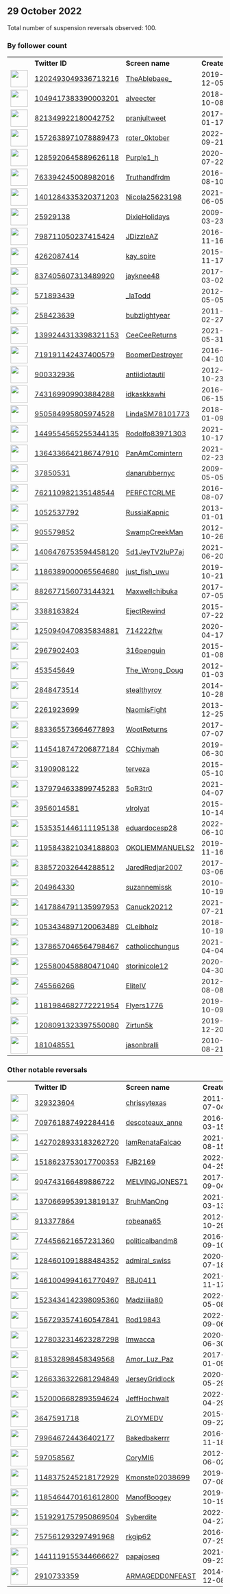 
## 29 October 2022
Total number of suspension reversals observed: 100.

### By follower count
<table><tr><th></th><th align="left">Twitter ID</th><th align="left">Screen name</th>
<th align="left">Created</th><th align="left">Status</th><th align="left">Suspended</th><th align="left">Followers</th>
<tr><td><a href="https://pbs.twimg.com/profile_images/1597483839248539655/UrweAO4l_normal.jpg"><img src="https://pbs.twimg.com/profile_images/1597483839248539655/UrweAO4l_normal.jpg" width="40px" height="40px" align="center"/></a></td><td><a href="https://twitter.com/intent/user?user_id=1202493049336713216">1202493049336713216</a></td><td><a href="https://twitter.com/TheAblebaee_">TheAblebaee_</a></td><td>2019-12-05</td><td align="center"></td><td></td><td>74332</td></tr>
<tr><td><a href="https://pbs.twimg.com/profile_images/1344392178353672193/CmaxFyoC_normal.jpg"><img src="https://pbs.twimg.com/profile_images/1344392178353672193/CmaxFyoC_normal.jpg" width="40px" height="40px" align="center"/></a></td><td><a href="https://twitter.com/intent/user?user_id=1049417383390003201">1049417383390003201</a></td><td><a href="https://twitter.com/alveecter">alveecter</a></td><td>2018-10-08</td><td align="center"></td><td></td><td>9295</td></tr>
<tr><td><a href="https://pbs.twimg.com/profile_images/1588391160271470592/_N-GsOY9_normal.jpg"><img src="https://pbs.twimg.com/profile_images/1588391160271470592/_N-GsOY9_normal.jpg" width="40px" height="40px" align="center"/></a></td><td><a href="https://twitter.com/intent/user?user_id=821349922180042752">821349922180042752</a></td><td><a href="https://twitter.com/pranjultweet">pranjultweet</a></td><td>2017-01-17</td><td align="center"></td><td></td><td>7105</td></tr>
<tr><td><a href="https://pbs.twimg.com/profile_images/1628886545506729987/qobERLu1_normal.jpg"><img src="https://pbs.twimg.com/profile_images/1628886545506729987/qobERLu1_normal.jpg" width="40px" height="40px" align="center"/></a></td><td><a href="https://twitter.com/intent/user?user_id=1572638971078889473">1572638971078889473</a></td><td><a href="https://twitter.com/roter_0ktober">roter_0ktober</a></td><td>2022-09-21</td><td align="center"></td><td>2022-09-24</td><td>6865</td></tr>
<tr><td><a href="https://pbs.twimg.com/profile_images/1357959660788187138/ru3Y9sml_normal.jpg"><img src="https://pbs.twimg.com/profile_images/1357959660788187138/ru3Y9sml_normal.jpg" width="40px" height="40px" align="center"/></a></td><td><a href="https://twitter.com/intent/user?user_id=1285920645889626118">1285920645889626118</a></td><td><a href="https://twitter.com/Purple1_h">Purple1_h</a></td><td>2020-07-22</td><td align="center"></td><td></td><td>6137</td></tr>
<tr><td><a href="https://pbs.twimg.com/profile_images/1045820677767540736/KxTwuVOK_normal.jpg"><img src="https://pbs.twimg.com/profile_images/1045820677767540736/KxTwuVOK_normal.jpg" width="40px" height="40px" align="center"/></a></td><td><a href="https://twitter.com/intent/user?user_id=763394245008982016">763394245008982016</a></td><td><a href="https://twitter.com/Truthandfrdm">Truthandfrdm</a></td><td>2016-08-10</td><td align="center"></td><td></td><td>4918</td></tr>
<tr><td><a href="https://pbs.twimg.com/profile_images/1579783324515667969/-TfqmiUt_normal.jpg"><img src="https://pbs.twimg.com/profile_images/1579783324515667969/-TfqmiUt_normal.jpg" width="40px" height="40px" align="center"/></a></td><td><a href="https://twitter.com/intent/user?user_id=1401284335320371203">1401284335320371203</a></td><td><a href="https://twitter.com/Nicola25623198">Nicola25623198</a></td><td>2021-06-05</td><td align="center">🚫</td><td>2022-09-20</td><td>3491</td></tr>
<tr><td><a href="https://pbs.twimg.com/profile_images/623221350/bonnieblue_normal.jpeg"><img src="https://pbs.twimg.com/profile_images/623221350/bonnieblue_normal.jpeg" width="40px" height="40px" align="center"/></a></td><td><a href="https://twitter.com/intent/user?user_id=25929138">25929138</a></td><td><a href="https://twitter.com/DixieHolidays">DixieHolidays</a></td><td>2009-03-23</td><td align="center"></td><td></td><td>2966</td></tr>
<tr><td><a href="https://pbs.twimg.com/profile_images/1272998816786997248/A4M7WTHd_normal.jpg"><img src="https://pbs.twimg.com/profile_images/1272998816786997248/A4M7WTHd_normal.jpg" width="40px" height="40px" align="center"/></a></td><td><a href="https://twitter.com/intent/user?user_id=798711050237415424">798711050237415424</a></td><td><a href="https://twitter.com/JDizzleAZ">JDizzleAZ</a></td><td>2016-11-16</td><td align="center"></td><td></td><td>2866</td></tr>
<tr><td><a href="https://pbs.twimg.com/profile_images/1637829744795238403/ENPT9-nh_normal.jpg"><img src="https://pbs.twimg.com/profile_images/1637829744795238403/ENPT9-nh_normal.jpg" width="40px" height="40px" align="center"/></a></td><td><a href="https://twitter.com/intent/user?user_id=4262087414">4262087414</a></td><td><a href="https://twitter.com/kay_spire">kay_spire</a></td><td>2015-11-17</td><td align="center"></td><td></td><td>2824</td></tr>
<tr><td><a href="https://pbs.twimg.com/profile_images/1586328862501347334/9uldMnbf_normal.jpg"><img src="https://pbs.twimg.com/profile_images/1586328862501347334/9uldMnbf_normal.jpg" width="40px" height="40px" align="center"/></a></td><td><a href="https://twitter.com/intent/user?user_id=837405607313489920">837405607313489920</a></td><td><a href="https://twitter.com/jayknee48">jayknee48</a></td><td>2017-03-02</td><td align="center">🚫</td><td></td><td>2789</td></tr>
<tr><td><a href="https://pbs.twimg.com/profile_images/1548735908265992194/3PtGHpoi_normal.jpg"><img src="https://pbs.twimg.com/profile_images/1548735908265992194/3PtGHpoi_normal.jpg" width="40px" height="40px" align="center"/></a></td><td><a href="https://twitter.com/intent/user?user_id=571893439">571893439</a></td><td><a href="https://twitter.com/_laTodd">_laTodd</a></td><td>2012-05-05</td><td align="center"></td><td></td><td>2623</td></tr>
<tr><td><a href="https://pbs.twimg.com/profile_images/1590610184304439296/0UBX04OF_normal.jpg"><img src="https://pbs.twimg.com/profile_images/1590610184304439296/0UBX04OF_normal.jpg" width="40px" height="40px" align="center"/></a></td><td><a href="https://twitter.com/intent/user?user_id=258423639">258423639</a></td><td><a href="https://twitter.com/bubzlightyear">bubzlightyear</a></td><td>2011-02-27</td><td align="center"></td><td></td><td>2191</td></tr>
<tr><td><a href="https://pbs.twimg.com/profile_images/1637181768582279168/11IPTMBM_normal.jpg"><img src="https://pbs.twimg.com/profile_images/1637181768582279168/11IPTMBM_normal.jpg" width="40px" height="40px" align="center"/></a></td><td><a href="https://twitter.com/intent/user?user_id=1399244313398321153">1399244313398321153</a></td><td><a href="https://twitter.com/CeeCeeReturns">CeeCeeReturns</a></td><td>2021-05-31</td><td align="center">🚫</td><td></td><td>2175</td></tr>
<tr><td><a href="https://pbs.twimg.com/profile_images/1607953086508662786/AAhagq2v_normal.jpg"><img src="https://pbs.twimg.com/profile_images/1607953086508662786/AAhagq2v_normal.jpg" width="40px" height="40px" align="center"/></a></td><td><a href="https://twitter.com/intent/user?user_id=719191142437400579">719191142437400579</a></td><td><a href="https://twitter.com/BoomerDestroyer">BoomerDestroyer</a></td><td>2016-04-10</td><td align="center">🔒</td><td></td><td>2168</td></tr>
<tr><td><a href="https://pbs.twimg.com/profile_images/1433888153803399171/sEbsBPrK_normal.jpg"><img src="https://pbs.twimg.com/profile_images/1433888153803399171/sEbsBPrK_normal.jpg" width="40px" height="40px" align="center"/></a></td><td><a href="https://twitter.com/intent/user?user_id=900332936">900332936</a></td><td><a href="https://twitter.com/antiidiotautil">antiidiotautil</a></td><td>2012-10-23</td><td align="center"></td><td>2022-09-10</td><td>2044</td></tr>
<tr><td><a href="https://pbs.twimg.com/profile_images/1646029412268392448/jLNEhgoy_normal.jpg"><img src="https://pbs.twimg.com/profile_images/1646029412268392448/jLNEhgoy_normal.jpg" width="40px" height="40px" align="center"/></a></td><td><a href="https://twitter.com/intent/user?user_id=743169909903884288">743169909903884288</a></td><td><a href="https://twitter.com/idkaskkawhi">idkaskkawhi</a></td><td>2016-06-15</td><td align="center"></td><td></td><td>1983</td></tr>
<tr><td><a href="https://pbs.twimg.com/profile_images/1588763674373914624/ECXPDswI_normal.jpg"><img src="https://pbs.twimg.com/profile_images/1588763674373914624/ECXPDswI_normal.jpg" width="40px" height="40px" align="center"/></a></td><td><a href="https://twitter.com/intent/user?user_id=950584995805974528">950584995805974528</a></td><td><a href="https://twitter.com/LindaSM78101773">LindaSM78101773</a></td><td>2018-01-09</td><td align="center">🚫</td><td></td><td>1935</td></tr>
<tr><td><a href="https://pbs.twimg.com/profile_images/1597910141554286592/cRSOQGZy_normal.jpg"><img src="https://pbs.twimg.com/profile_images/1597910141554286592/cRSOQGZy_normal.jpg" width="40px" height="40px" align="center"/></a></td><td><a href="https://twitter.com/intent/user?user_id=1449554565255344135">1449554565255344135</a></td><td><a href="https://twitter.com/Rodolfo83971303">Rodolfo83971303</a></td><td>2021-10-17</td><td align="center"></td><td>2022-10-21</td><td>1863</td></tr>
<tr><td><a href="https://pbs.twimg.com/profile_images/1559787764824117248/E5a8XhxB_normal.jpg"><img src="https://pbs.twimg.com/profile_images/1559787764824117248/E5a8XhxB_normal.jpg" width="40px" height="40px" align="center"/></a></td><td><a href="https://twitter.com/intent/user?user_id=1364336642186747910">1364336642186747910</a></td><td><a href="https://twitter.com/PanAmComintern">PanAmComintern</a></td><td>2021-02-23</td><td align="center"></td><td>2022-10-19</td><td>1844</td></tr>
<tr><td><a href="https://pbs.twimg.com/profile_images/1203026054786535426/ujBAASnD_normal.jpg"><img src="https://pbs.twimg.com/profile_images/1203026054786535426/ujBAASnD_normal.jpg" width="40px" height="40px" align="center"/></a></td><td><a href="https://twitter.com/intent/user?user_id=37850531">37850531</a></td><td><a href="https://twitter.com/danarubbernyc">danarubbernyc</a></td><td>2009-05-05</td><td align="center"></td><td></td><td>1633</td></tr>
<tr><td><a href="https://pbs.twimg.com/profile_images/1614738101129154564/Q81DXavA_normal.jpg"><img src="https://pbs.twimg.com/profile_images/1614738101129154564/Q81DXavA_normal.jpg" width="40px" height="40px" align="center"/></a></td><td><a href="https://twitter.com/intent/user?user_id=762110982135148544">762110982135148544</a></td><td><a href="https://twitter.com/PERFCTCRLME">PERFCTCRLME</a></td><td>2016-08-07</td><td align="center"></td><td></td><td>1574</td></tr>
<tr><td><a href="https://pbs.twimg.com/profile_images/513016380392607745/4MQbAYRl_normal.png"><img src="https://pbs.twimg.com/profile_images/513016380392607745/4MQbAYRl_normal.png" width="40px" height="40px" align="center"/></a></td><td><a href="https://twitter.com/intent/user?user_id=1052537792">1052537792</a></td><td><a href="https://twitter.com/RussiaKapnic">RussiaKapnic</a></td><td>2013-01-01</td><td align="center"></td><td></td><td>1477</td></tr>
<tr><td><a href="https://pbs.twimg.com/profile_images/1639699746452299776/zXK2tt_9_normal.jpg"><img src="https://pbs.twimg.com/profile_images/1639699746452299776/zXK2tt_9_normal.jpg" width="40px" height="40px" align="center"/></a></td><td><a href="https://twitter.com/intent/user?user_id=905579852">905579852</a></td><td><a href="https://twitter.com/SwampCreekMan">SwampCreekMan</a></td><td>2012-10-26</td><td align="center"></td><td></td><td>1418</td></tr>
<tr><td><a href="https://pbs.twimg.com/profile_images/1580538687074492421/EEYG7iIx_normal.jpg"><img src="https://pbs.twimg.com/profile_images/1580538687074492421/EEYG7iIx_normal.jpg" width="40px" height="40px" align="center"/></a></td><td><a href="https://twitter.com/intent/user?user_id=1406476753594458120">1406476753594458120</a></td><td><a href="https://twitter.com/5d1JeyTV2IuP7aj">5d1JeyTV2IuP7aj</a></td><td>2021-06-20</td><td align="center"></td><td>2022-10-24</td><td>1258</td></tr>
<tr><td><a href="https://pbs.twimg.com/profile_images/1603404727483498498/Wd5PXdmA_normal.jpg"><img src="https://pbs.twimg.com/profile_images/1603404727483498498/Wd5PXdmA_normal.jpg" width="40px" height="40px" align="center"/></a></td><td><a href="https://twitter.com/intent/user?user_id=1186389000065564680">1186389000065564680</a></td><td><a href="https://twitter.com/just_fish_uwu">just_fish_uwu</a></td><td>2019-10-21</td><td align="center">🚫</td><td>2022-05-16</td><td>1243</td></tr>
<tr><td><a href="https://pbs.twimg.com/profile_images/1589333705088196616/MfCcL21e_normal.jpg"><img src="https://pbs.twimg.com/profile_images/1589333705088196616/MfCcL21e_normal.jpg" width="40px" height="40px" align="center"/></a></td><td><a href="https://twitter.com/intent/user?user_id=882677156073144321">882677156073144321</a></td><td><a href="https://twitter.com/Maxwellchibuka">Maxwellchibuka</a></td><td>2017-07-05</td><td align="center"></td><td></td><td>1192</td></tr>
<tr><td><a href="https://pbs.twimg.com/profile_images/1608277774183063552/M5NbnbZk_normal.jpg"><img src="https://pbs.twimg.com/profile_images/1608277774183063552/M5NbnbZk_normal.jpg" width="40px" height="40px" align="center"/></a></td><td><a href="https://twitter.com/intent/user?user_id=3388163824">3388163824</a></td><td><a href="https://twitter.com/EjectRewind">EjectRewind</a></td><td>2015-07-22</td><td align="center"></td><td></td><td>1168</td></tr>
<tr><td><a href="https://pbs.twimg.com/profile_images/1254905101895925760/mvd0a7c1_normal.jpg"><img src="https://pbs.twimg.com/profile_images/1254905101895925760/mvd0a7c1_normal.jpg" width="40px" height="40px" align="center"/></a></td><td><a href="https://twitter.com/intent/user?user_id=1250940470835834881">1250940470835834881</a></td><td><a href="https://twitter.com/714222ftw">714222ftw</a></td><td>2020-04-17</td><td align="center">🚫</td><td></td><td>1165</td></tr>
<tr><td><a href="https://pbs.twimg.com/profile_images/1629996061975621632/4x5MNvsG_normal.jpg"><img src="https://pbs.twimg.com/profile_images/1629996061975621632/4x5MNvsG_normal.jpg" width="40px" height="40px" align="center"/></a></td><td><a href="https://twitter.com/intent/user?user_id=2967902403">2967902403</a></td><td><a href="https://twitter.com/316penguin">316penguin</a></td><td>2015-01-08</td><td align="center"></td><td></td><td>1138</td></tr>
<tr><td><a href="https://pbs.twimg.com/profile_images/1299102574927282178/3CDAxjkw_normal.jpg"><img src="https://pbs.twimg.com/profile_images/1299102574927282178/3CDAxjkw_normal.jpg" width="40px" height="40px" align="center"/></a></td><td><a href="https://twitter.com/intent/user?user_id=453545649">453545649</a></td><td><a href="https://twitter.com/The_Wrong_Doug">The_Wrong_Doug</a></td><td>2012-01-03</td><td align="center"></td><td></td><td>1124</td></tr>
<tr><td><a href="https://pbs.twimg.com/profile_images/1615113005561253889/08UQD2sj_normal.jpg"><img src="https://pbs.twimg.com/profile_images/1615113005561253889/08UQD2sj_normal.jpg" width="40px" height="40px" align="center"/></a></td><td><a href="https://twitter.com/intent/user?user_id=2848473514">2848473514</a></td><td><a href="https://twitter.com/stealthyroy">stealthyroy</a></td><td>2014-10-28</td><td align="center"></td><td></td><td>997</td></tr>
<tr><td><a href="https://pbs.twimg.com/profile_images/1322590691445321739/6kxMjQvL_normal.jpg"><img src="https://pbs.twimg.com/profile_images/1322590691445321739/6kxMjQvL_normal.jpg" width="40px" height="40px" align="center"/></a></td><td><a href="https://twitter.com/intent/user?user_id=2261923699">2261923699</a></td><td><a href="https://twitter.com/NaomisFight">NaomisFight</a></td><td>2013-12-25</td><td align="center"></td><td></td><td>952</td></tr>
<tr><td><a href="https://pbs.twimg.com/profile_images/1649174111921356802/BInEiSGI_normal.jpg"><img src="https://pbs.twimg.com/profile_images/1649174111921356802/BInEiSGI_normal.jpg" width="40px" height="40px" align="center"/></a></td><td><a href="https://twitter.com/intent/user?user_id=883365573664677893">883365573664677893</a></td><td><a href="https://twitter.com/WootReturns">WootReturns</a></td><td>2017-07-07</td><td align="center"></td><td></td><td>890</td></tr>
<tr><td><a href="https://pbs.twimg.com/profile_images/1631066396816703491/92Heacuk_normal.jpg"><img src="https://pbs.twimg.com/profile_images/1631066396816703491/92Heacuk_normal.jpg" width="40px" height="40px" align="center"/></a></td><td><a href="https://twitter.com/intent/user?user_id=1145418747206877184">1145418747206877184</a></td><td><a href="https://twitter.com/CChiymah">CChiymah</a></td><td>2019-06-30</td><td align="center"></td><td>2022-10-24</td><td>848</td></tr>
<tr><td><a href="https://pbs.twimg.com/profile_images/1059125455645626368/TYp2b-dv_normal.jpg"><img src="https://pbs.twimg.com/profile_images/1059125455645626368/TYp2b-dv_normal.jpg" width="40px" height="40px" align="center"/></a></td><td><a href="https://twitter.com/intent/user?user_id=3190908122">3190908122</a></td><td><a href="https://twitter.com/terveza">terveza</a></td><td>2015-05-10</td><td align="center"></td><td></td><td>838</td></tr>
<tr><td><a href="https://pbs.twimg.com/profile_images/1631616301310287874/9HE2W8ta_normal.png"><img src="https://pbs.twimg.com/profile_images/1631616301310287874/9HE2W8ta_normal.png" width="40px" height="40px" align="center"/></a></td><td><a href="https://twitter.com/intent/user?user_id=1379794633899745283">1379794633899745283</a></td><td><a href="https://twitter.com/5oR3tr0">5oR3tr0</a></td><td>2021-04-07</td><td align="center">🚫</td><td>2022-10-26</td><td>838</td></tr>
<tr><td><a href="https://pbs.twimg.com/profile_images/1187741848577593344/r1-yqz3K_normal.jpg"><img src="https://pbs.twimg.com/profile_images/1187741848577593344/r1-yqz3K_normal.jpg" width="40px" height="40px" align="center"/></a></td><td><a href="https://twitter.com/intent/user?user_id=3956014581">3956014581</a></td><td><a href="https://twitter.com/vlrolyat">vlrolyat</a></td><td>2015-10-14</td><td align="center">🚫</td><td></td><td>765</td></tr>
<tr><td><a href="https://pbs.twimg.com/profile_images/1587058141161820161/BHO-i-Vx_normal.jpg"><img src="https://pbs.twimg.com/profile_images/1587058141161820161/BHO-i-Vx_normal.jpg" width="40px" height="40px" align="center"/></a></td><td><a href="https://twitter.com/intent/user?user_id=1535351446111195138">1535351446111195138</a></td><td><a href="https://twitter.com/eduardocesp28">eduardocesp28</a></td><td>2022-06-10</td><td align="center"></td><td>2022-10-05</td><td>749</td></tr>
<tr><td><a href="https://pbs.twimg.com/profile_images/1623379449797287956/XUw5f8zs_normal.jpg"><img src="https://pbs.twimg.com/profile_images/1623379449797287956/XUw5f8zs_normal.jpg" width="40px" height="40px" align="center"/></a></td><td><a href="https://twitter.com/intent/user?user_id=1195843821034188803">1195843821034188803</a></td><td><a href="https://twitter.com/OKOLIEMMANUELS2">OKOLIEMMANUELS2</a></td><td>2019-11-16</td><td align="center"></td><td>2022-10-19</td><td>737</td></tr>
<tr><td><a href="https://pbs.twimg.com/profile_images/960263862258978816/OJQNgQP6_normal.jpg"><img src="https://pbs.twimg.com/profile_images/960263862258978816/OJQNgQP6_normal.jpg" width="40px" height="40px" align="center"/></a></td><td><a href="https://twitter.com/intent/user?user_id=838572032644288512">838572032644288512</a></td><td><a href="https://twitter.com/JaredRedjar2007">JaredRedjar2007</a></td><td>2017-03-06</td><td align="center">👋</td><td>2022-10-09</td><td>635</td></tr>
<tr><td><a href="https://pbs.twimg.com/profile_images/1641651442690949120/_L48QMXW_normal.jpg"><img src="https://pbs.twimg.com/profile_images/1641651442690949120/_L48QMXW_normal.jpg" width="40px" height="40px" align="center"/></a></td><td><a href="https://twitter.com/intent/user?user_id=204964330">204964330</a></td><td><a href="https://twitter.com/suzannemissk">suzannemissk</a></td><td>2010-10-19</td><td align="center"></td><td></td><td>581</td></tr>
<tr><td><a href="https://pbs.twimg.com/profile_images/1587597841429569536/VcsTsok1_normal.jpg"><img src="https://pbs.twimg.com/profile_images/1587597841429569536/VcsTsok1_normal.jpg" width="40px" height="40px" align="center"/></a></td><td><a href="https://twitter.com/intent/user?user_id=1417884791135997953">1417884791135997953</a></td><td><a href="https://twitter.com/Canuck20212">Canuck20212</a></td><td>2021-07-21</td><td align="center"></td><td>2022-10-25</td><td>571</td></tr>
<tr><td><a href="https://pbs.twimg.com/profile_images/1586866467156512773/grXNqngb_normal.jpg"><img src="https://pbs.twimg.com/profile_images/1586866467156512773/grXNqngb_normal.jpg" width="40px" height="40px" align="center"/></a></td><td><a href="https://twitter.com/intent/user?user_id=1053434897120063489">1053434897120063489</a></td><td><a href="https://twitter.com/CLeibholz">CLeibholz</a></td><td>2018-10-19</td><td align="center"></td><td>2022-09-10</td><td>558</td></tr>
<tr><td><a href="https://pbs.twimg.com/profile_images/1641061608863461377/hwEsREJf_normal.jpg"><img src="https://pbs.twimg.com/profile_images/1641061608863461377/hwEsREJf_normal.jpg" width="40px" height="40px" align="center"/></a></td><td><a href="https://twitter.com/intent/user?user_id=1378657046564798467">1378657046564798467</a></td><td><a href="https://twitter.com/catholicchungus">catholicchungus</a></td><td>2021-04-04</td><td align="center">🔒</td><td></td><td>535</td></tr>
<tr><td><a href="https://pbs.twimg.com/profile_images/1634356792951025664/KgAtZvEI_normal.jpg"><img src="https://pbs.twimg.com/profile_images/1634356792951025664/KgAtZvEI_normal.jpg" width="40px" height="40px" align="center"/></a></td><td><a href="https://twitter.com/intent/user?user_id=1255800458880471040">1255800458880471040</a></td><td><a href="https://twitter.com/storinicole12">storinicole12</a></td><td>2020-04-30</td><td align="center"></td><td></td><td>492</td></tr>
<tr><td><a href="https://pbs.twimg.com/profile_images/1643669361943535617/t7f8gewi_normal.jpg"><img src="https://pbs.twimg.com/profile_images/1643669361943535617/t7f8gewi_normal.jpg" width="40px" height="40px" align="center"/></a></td><td><a href="https://twitter.com/intent/user?user_id=745566266">745566266</a></td><td><a href="https://twitter.com/EliteIV">EliteIV</a></td><td>2012-08-08</td><td align="center"></td><td></td><td>484</td></tr>
<tr><td><a href="https://pbs.twimg.com/profile_images/1182123414074646530/1NrKlaTg_normal.jpg"><img src="https://pbs.twimg.com/profile_images/1182123414074646530/1NrKlaTg_normal.jpg" width="40px" height="40px" align="center"/></a></td><td><a href="https://twitter.com/intent/user?user_id=1181984682772221954">1181984682772221954</a></td><td><a href="https://twitter.com/Flyers1776">Flyers1776</a></td><td>2019-10-09</td><td align="center"></td><td></td><td>474</td></tr>
<tr><td><a href="https://pbs.twimg.com/profile_images/1540202725324906496/CDjjBxbf_normal.jpg"><img src="https://pbs.twimg.com/profile_images/1540202725324906496/CDjjBxbf_normal.jpg" width="40px" height="40px" align="center"/></a></td><td><a href="https://twitter.com/intent/user?user_id=1208091323397550080">1208091323397550080</a></td><td><a href="https://twitter.com/Zirtun5k">Zirtun5k</a></td><td>2019-12-20</td><td align="center"></td><td></td><td>418</td></tr>
<tr><td><a href="https://pbs.twimg.com/profile_images/1585775523954925568/yjqE8UGE_normal.jpg"><img src="https://pbs.twimg.com/profile_images/1585775523954925568/yjqE8UGE_normal.jpg" width="40px" height="40px" align="center"/></a></td><td><a href="https://twitter.com/intent/user?user_id=181048551">181048551</a></td><td><a href="https://twitter.com/jasonbralli">jasonbralli</a></td><td>2010-08-21</td><td align="center"></td><td>2022-09-21</td><td>402</td></tr>
</table>

### Other notable reversals
<table><tr><th></th><th align="left">Twitter ID</th><th align="left">Screen name</th>
<th align="left">Created</th><th align="left">Status</th><th align="left">Suspended</th><th align="left">Followers</th>
<tr><td><a href="https://pbs.twimg.com/profile_images/1334590866435022850/1XPED9ie_normal.jpg"><img src="https://pbs.twimg.com/profile_images/1334590866435022850/1XPED9ie_normal.jpg" width="40px" height="40px" align="center"/></a></td><td><a href="https://twitter.com/intent/user?user_id=329323604">329323604</a></td><td><a href="https://twitter.com/chrissytexas">chrissytexas</a></td><td>2011-07-04</td><td align="center"></td><td>2022-10-28</td><td>221</td></tr>
<tr><td><a href="https://pbs.twimg.com/profile_images/1652044256490430487/00IK0u-o_normal.jpg"><img src="https://pbs.twimg.com/profile_images/1652044256490430487/00IK0u-o_normal.jpg" width="40px" height="40px" align="center"/></a></td><td><a href="https://twitter.com/intent/user?user_id=709761887492284416">709761887492284416</a></td><td><a href="https://twitter.com/descoteaux_anne">descoteaux_anne</a></td><td>2016-03-15</td><td align="center"></td><td></td><td>26</td></tr>
<tr><td><a href="https://pbs.twimg.com/profile_images/1587231339618631680/Qx5xoFMO_normal.jpg"><img src="https://pbs.twimg.com/profile_images/1587231339618631680/Qx5xoFMO_normal.jpg" width="40px" height="40px" align="center"/></a></td><td><a href="https://twitter.com/intent/user?user_id=1427028933183262720">1427028933183262720</a></td><td><a href="https://twitter.com/IamRenataFalcao">IamRenataFalcao</a></td><td>2021-08-15</td><td align="center">👋</td><td>2022-10-21</td><td>147</td></tr>
<tr><td><a href="https://pbs.twimg.com/profile_images/1615148151320580097/fBpYtEUH_normal.jpg"><img src="https://pbs.twimg.com/profile_images/1615148151320580097/fBpYtEUH_normal.jpg" width="40px" height="40px" align="center"/></a></td><td><a href="https://twitter.com/intent/user?user_id=1518623753017700353">1518623753017700353</a></td><td><a href="https://twitter.com/FJB2169">FJB2169</a></td><td>2022-04-25</td><td align="center"></td><td>2022-10-19</td><td>14</td></tr>
<tr><td><a href="https://pbs.twimg.com/profile_images/1271979713674780673/UicvvE83_normal.jpg"><img src="https://pbs.twimg.com/profile_images/1271979713674780673/UicvvE83_normal.jpg" width="40px" height="40px" align="center"/></a></td><td><a href="https://twitter.com/intent/user?user_id=904743166489886722">904743166489886722</a></td><td><a href="https://twitter.com/MELVINGJONES71">MELVINGJONES71</a></td><td>2017-09-04</td><td align="center"></td><td></td><td>344</td></tr>
<tr><td><a href="https://pbs.twimg.com/profile_images/1401892225370378247/NLwNe4jE_normal.jpg"><img src="https://pbs.twimg.com/profile_images/1401892225370378247/NLwNe4jE_normal.jpg" width="40px" height="40px" align="center"/></a></td><td><a href="https://twitter.com/intent/user?user_id=1370669953913819137">1370669953913819137</a></td><td><a href="https://twitter.com/BruhManOng">BruhManOng</a></td><td>2021-03-13</td><td align="center"></td><td>2022-10-25</td><td>239</td></tr>
<tr><td><a href="https://pbs.twimg.com/profile_images/1193507108957896706/S8GkIwNE_normal.jpg"><img src="https://pbs.twimg.com/profile_images/1193507108957896706/S8GkIwNE_normal.jpg" width="40px" height="40px" align="center"/></a></td><td><a href="https://twitter.com/intent/user?user_id=913377864">913377864</a></td><td><a href="https://twitter.com/robeana65">robeana65</a></td><td>2012-10-29</td><td align="center"></td><td></td><td>176</td></tr>
<tr><td><a href="https://pbs.twimg.com/profile_images/774459138868772864/X8D3kzZU_normal.jpg"><img src="https://pbs.twimg.com/profile_images/774459138868772864/X8D3kzZU_normal.jpg" width="40px" height="40px" align="center"/></a></td><td><a href="https://twitter.com/intent/user?user_id=774456621657231360">774456621657231360</a></td><td><a href="https://twitter.com/politicalbandm8">politicalbandm8</a></td><td>2016-09-10</td><td align="center"></td><td>2022-05-10</td><td>25</td></tr>
<tr><td><a href="https://pbs.twimg.com/profile_images/1286014805367758848/TkUQDL82_normal.jpg"><img src="https://pbs.twimg.com/profile_images/1286014805367758848/TkUQDL82_normal.jpg" width="40px" height="40px" align="center"/></a></td><td><a href="https://twitter.com/intent/user?user_id=1284601091888484352">1284601091888484352</a></td><td><a href="https://twitter.com/admiral_swiss">admiral_swiss</a></td><td>2020-07-18</td><td align="center"></td><td></td><td>183</td></tr>
<tr><td><a href="https://pbs.twimg.com/profile_images/1567925114687344641/JDjyoIj5_normal.jpg"><img src="https://pbs.twimg.com/profile_images/1567925114687344641/JDjyoIj5_normal.jpg" width="40px" height="40px" align="center"/></a></td><td><a href="https://twitter.com/intent/user?user_id=1461004994161770497">1461004994161770497</a></td><td><a href="https://twitter.com/RBJ0411">RBJ0411</a></td><td>2021-11-17</td><td align="center">🚫</td><td>2022-10-18</td><td>156</td></tr>
<tr><td><a href="https://abs.twimg.com/sticky/default_profile_images/default_profile_normal.png"><img src="https://abs.twimg.com/sticky/default_profile_images/default_profile_normal.png" width="40px" height="40px" align="center"/></a></td><td><a href="https://twitter.com/intent/user?user_id=1523434142398095360">1523434142398095360</a></td><td><a href="https://twitter.com/Madziiiia80">Madziiiia80</a></td><td>2022-05-08</td><td align="center"></td><td>2022-10-20</td><td>24</td></tr>
<tr><td><a href="https://pbs.twimg.com/profile_images/1574254645865750530/duuZKrxF_normal.jpg"><img src="https://pbs.twimg.com/profile_images/1574254645865750530/duuZKrxF_normal.jpg" width="40px" height="40px" align="center"/></a></td><td><a href="https://twitter.com/intent/user?user_id=1567293574160547841">1567293574160547841</a></td><td><a href="https://twitter.com/Rod19843">Rod19843</a></td><td>2022-09-06</td><td align="center"></td><td>2022-10-24</td><td>8</td></tr>
<tr><td><a href="https://pbs.twimg.com/profile_images/1610107464325677058/i8aIQthI_normal.jpg"><img src="https://pbs.twimg.com/profile_images/1610107464325677058/i8aIQthI_normal.jpg" width="40px" height="40px" align="center"/></a></td><td><a href="https://twitter.com/intent/user?user_id=1278032314623287298">1278032314623287298</a></td><td><a href="https://twitter.com/Imwacca">Imwacca</a></td><td>2020-06-30</td><td align="center">👋</td><td>2022-10-20</td><td>0</td></tr>
<tr><td><a href="https://pbs.twimg.com/profile_images/821075511333953536/Jpn1OOZR_normal.jpg"><img src="https://pbs.twimg.com/profile_images/821075511333953536/Jpn1OOZR_normal.jpg" width="40px" height="40px" align="center"/></a></td><td><a href="https://twitter.com/intent/user?user_id=818532898458349568">818532898458349568</a></td><td><a href="https://twitter.com/Amor_Luz_Paz">Amor_Luz_Paz</a></td><td>2017-01-09</td><td align="center"></td><td></td><td>21</td></tr>
<tr><td><a href="https://pbs.twimg.com/profile_images/1641561661411663879/YVeA0oQA_normal.jpg"><img src="https://pbs.twimg.com/profile_images/1641561661411663879/YVeA0oQA_normal.jpg" width="40px" height="40px" align="center"/></a></td><td><a href="https://twitter.com/intent/user?user_id=1266336322681294849">1266336322681294849</a></td><td><a href="https://twitter.com/JerseyGridlock">JerseyGridlock</a></td><td>2020-05-29</td><td align="center"></td><td></td><td>184</td></tr>
<tr><td><a href="https://abs.twimg.com/sticky/default_profile_images/default_profile_normal.png"><img src="https://abs.twimg.com/sticky/default_profile_images/default_profile_normal.png" width="40px" height="40px" align="center"/></a></td><td><a href="https://twitter.com/intent/user?user_id=1520006682893594624">1520006682893594624</a></td><td><a href="https://twitter.com/JeffHochwalt">JeffHochwalt</a></td><td>2022-04-29</td><td align="center"></td><td>2022-10-20</td><td>28</td></tr>
<tr><td><a href="https://pbs.twimg.com/profile_images/1162335153957609472/SRayK1X9_normal.jpg"><img src="https://pbs.twimg.com/profile_images/1162335153957609472/SRayK1X9_normal.jpg" width="40px" height="40px" align="center"/></a></td><td><a href="https://twitter.com/intent/user?user_id=3647591718">3647591718</a></td><td><a href="https://twitter.com/ZLOYMEDV">ZLOYMEDV</a></td><td>2015-09-22</td><td align="center"></td><td></td><td>349</td></tr>
<tr><td><a href="https://pbs.twimg.com/profile_images/1308157600559751169/y9YAWEvu_normal.jpg"><img src="https://pbs.twimg.com/profile_images/1308157600559751169/y9YAWEvu_normal.jpg" width="40px" height="40px" align="center"/></a></td><td><a href="https://twitter.com/intent/user?user_id=799646724436402177">799646724436402177</a></td><td><a href="https://twitter.com/Bakedbakerrr">Bakedbakerrr</a></td><td>2016-11-18</td><td align="center"></td><td></td><td>355</td></tr>
<tr><td><a href="https://pbs.twimg.com/profile_images/1617196822703013890/5dNr60GB_normal.jpg"><img src="https://pbs.twimg.com/profile_images/1617196822703013890/5dNr60GB_normal.jpg" width="40px" height="40px" align="center"/></a></td><td><a href="https://twitter.com/intent/user?user_id=597058567">597058567</a></td><td><a href="https://twitter.com/CoryMI6">CoryMI6</a></td><td>2012-06-02</td><td align="center"></td><td></td><td>120</td></tr>
<tr><td><a href="https://pbs.twimg.com/profile_images/1157839036318285824/EIbW_Gtk_normal.jpg"><img src="https://pbs.twimg.com/profile_images/1157839036318285824/EIbW_Gtk_normal.jpg" width="40px" height="40px" align="center"/></a></td><td><a href="https://twitter.com/intent/user?user_id=1148375245218172929">1148375245218172929</a></td><td><a href="https://twitter.com/Kmonste02038699">Kmonste02038699</a></td><td>2019-07-08</td><td align="center"></td><td>2022-10-20</td><td>146</td></tr>
<tr><td><a href="https://pbs.twimg.com/profile_images/1446659816470900737/74oI6drY_normal.jpg"><img src="https://pbs.twimg.com/profile_images/1446659816470900737/74oI6drY_normal.jpg" width="40px" height="40px" align="center"/></a></td><td><a href="https://twitter.com/intent/user?user_id=1185464470161612800">1185464470161612800</a></td><td><a href="https://twitter.com/ManofBoogey">ManofBoogey</a></td><td>2019-10-19</td><td align="center"></td><td>2022-10-14</td><td>156</td></tr>
<tr><td><a href="https://pbs.twimg.com/profile_images/1585121977920020481/Vv0WIEZq_normal.jpg"><img src="https://pbs.twimg.com/profile_images/1585121977920020481/Vv0WIEZq_normal.jpg" width="40px" height="40px" align="center"/></a></td><td><a href="https://twitter.com/intent/user?user_id=1519291757950869504">1519291757950869504</a></td><td><a href="https://twitter.com/Syberdite">Syberdite</a></td><td>2022-04-27</td><td align="center"></td><td>2022-10-27</td><td>4</td></tr>
<tr><td><a href="https://pbs.twimg.com/profile_images/1080983842125762560/KNsk3Uir_normal.jpg"><img src="https://pbs.twimg.com/profile_images/1080983842125762560/KNsk3Uir_normal.jpg" width="40px" height="40px" align="center"/></a></td><td><a href="https://twitter.com/intent/user?user_id=757561293297491968">757561293297491968</a></td><td><a href="https://twitter.com/rkgip62">rkgip62</a></td><td>2016-07-25</td><td align="center"></td><td></td><td>71</td></tr>
<tr><td><a href="https://abs.twimg.com/sticky/default_profile_images/default_profile_normal.png"><img src="https://abs.twimg.com/sticky/default_profile_images/default_profile_normal.png" width="40px" height="40px" align="center"/></a></td><td><a href="https://twitter.com/intent/user?user_id=1441119155344666627">1441119155344666627</a></td><td><a href="https://twitter.com/papajoseq">papajoseq</a></td><td>2021-09-23</td><td align="center"></td><td>2022-10-20</td><td>29</td></tr>
<tr><td><a href="https://pbs.twimg.com/profile_images/1272688908896071681/fuChvfv__normal.jpg"><img src="https://pbs.twimg.com/profile_images/1272688908896071681/fuChvfv__normal.jpg" width="40px" height="40px" align="center"/></a></td><td><a href="https://twitter.com/intent/user?user_id=2910733359">2910733359</a></td><td><a href="https://twitter.com/ARMAGEDD0NFEAST">ARMAGEDD0NFEAST</a></td><td>2014-12-08</td><td align="center">🚫</td><td></td><td>14</td></tr>
</table>
